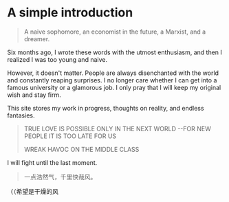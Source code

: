 # A simple introduction

> A naive sophomore, an economist in the future, a Marxist, and a dreamer.



Six months ago, I wrote these words with the utmost enthusiasm, and then I realized I was too young and naive.



However, it doesn't matter. People are always disenchanted with the world and constantly reaping surprises. I no longer care whether I can get into a famous university or a glamorous job. I only pray that I will keep my original wish and stay firm.



This site stores my work in progress, thoughts on reality, and endless fantasies.



> TRUE LOVE IS POSSIBLE
> ONLY IN THE NEXT WORLD --FOR NEW PEOPLE
> IT IS TOO LATE FOR US
>
> WREAK HAVOC ON THE MIDDLE CLASS



I will fight until the last moment.



> 一点浩然气，千里快哉风。



（（希望是干燥的风